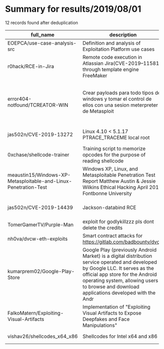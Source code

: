
# Summary for results/2019/08/01
    
12 records found after deduplication

| full_name | description | html_url | matched_list | matched_count | pushed_at | size | stargazers_count | language | forks_count | vul_ids |
|-----------------------------------------------------------------|------------------------------------------------------------------------------------------------------------------------------------------------------------------------------------------------------------------------------------------------------------------|------------------------------------------------------------------------------------|-----------------------------------------------------------------------------|-----------------|---------------------------|--------|--------------------|------------------|---------------|--------------------|
| EOEPCA/use-case-analysis-src | Definition and analysis of Exploitation Platform use cases | https://github.com/EOEPCA/use-case-analysis-src | ['exploit'] | 1 | 2019-08-01 16:59:24+00:00 | 10874 | 0 | CSS | 0 | [] |
| r0hack/RCE-in-Jira | Remote code execution in Atlassian Jira(CVE-2019–11581) through template engine FreeMaker | https://github.com/r0hack/RCE-in-Jira | ['rce', 'remote code execution'] | 2 | 2019-08-01 12:25:40+00:00 | 12 | 5 | nan | 0 | [] |
| error404-notfound/TCREATOR-WIN | Crear payloads para todo tipos de windows y tomar el control de ellos con una sesion meterpreter de Metasploit | https://github.com/error404-notfound/TCREATOR-WIN | ['metasploit module OR metasploit payload', 'metasploit module OR payload'] | 2 | 2019-08-01 17:07:03+00:00 | 1824 | 2 | Shell | 2 | [] |
| jas502n/CVE-2019-13272 | Linux 4.10 < 5.1.17 PTRACE_TRACEME local root | https://github.com/jas502n/CVE-2019-13272 | ['cve-2'] | 1 | 2019-08-01 16:02:59+00:00 | 171 | 260 | C | 96 | ['CVE-2019-13272'] |
| 0xchase/shellcode-trainer | Training script to memorize opcodes for the purpose of reading shellcode | https://github.com/0xchase/shellcode-trainer | ['shellcode'] | 1 | 2019-08-01 18:44:57+00:00 | 8 | 0 | Python | 0 | [] |
| meaustin15/Windows-XP-Metasploitable-and-Linux-Penetration-Test | Windows XP, Linux, and Metasploitable Penetration Test Report Matthew Austin & Jessie Wilkins Ethical Hacking April 2019 Fontbonne University | https://github.com/meaustin15/Windows-XP-Metasploitable-and-Linux-Penetration-Test | ['metasploit module OR payload'] | 1 | 2019-08-01 00:04:30+00:00 | 18106 | 1 | | 0 | [] |
| jas502n/CVE-2019-14439 | Jackson-databind RCE | https://github.com/jas502n/CVE-2019-14439 | ['cve-2', 'rce'] | 2 | 2019-08-01 05:33:07+00:00 | 0 | 4 | | 2 | ['CVE-2019-14439'] |
| TomerGamerTV/Purple-Man | exploit for godlykillzzz pls dont delete the credits | https://github.com/TomerGamerTV/Purple-Man | ['exploit'] | 1 | 2019-08-01 14:39:33+00:00 | 1649 | 0 | C# | 0 | [] |
| nh0va/dvcw-eth-exploits | Smart contract attacks for https://gitlab.com/badbounty/dvcw | https://github.com/nh0va/dvcw-eth-exploits | ['exploit'] | 1 | 2019-08-01 20:02:17+00:00 | 7 | 0 | Solidity | 0 | [] |
| kumarprem02/Google-Play-Store | Google Play (previously Android Market) is a digital distribution service operated and developed by Google LLC. It serves as the official app store for the Android operating system, allowing users to browse and download applications developed with the Andr | https://github.com/kumarprem02/Google-Play-Store | ['exploit'] | 1 | 2019-08-01 15:11:47+00:00 | 11633 | 1 | Jupyter Notebook | 0 | [] |
| FalkoMatern/Exploiting-Visual-Artifacts | Implementation of "Exploiting Visual Artifacts to Expose Deepfakes and Face Manipulations" | https://github.com/FalkoMatern/Exploiting-Visual-Artifacts | ['exploit'] | 1 | 2019-08-01 15:58:19+00:00 | 1662 | 16 | Python | 7 | [] |
| vishav26/shellcodes_x64_x86 | Shellcodes for Intel x64 and x86 | https://github.com/vishav26/shellcodes_x64_x86 | ['shellcode'] | 1 | 2019-08-01 20:33:08+00:00 | 3 | 1 | Assembly | 0 | [] |
